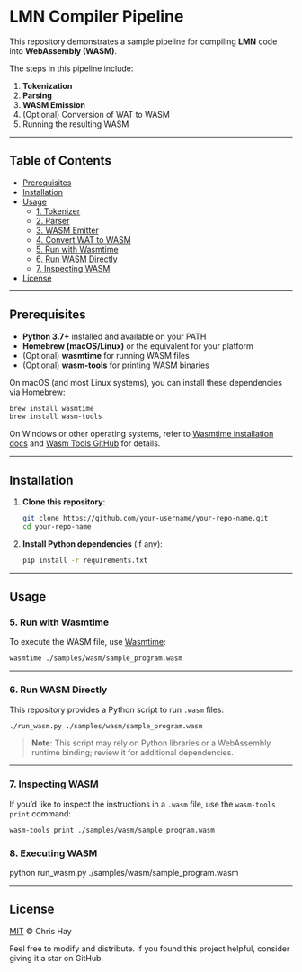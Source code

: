 # LMN Compiler Pipeline
This repository demonstrates a sample pipeline for compiling **LMN** code into **WebAssembly (WASM)**. 

The steps in this pipeline include:

1. **Tokenization**  
2. **Parsing**  
3. **WASM Emission**  
4. (Optional) Conversion of WAT to WASM  
5. Running the resulting WASM

---

## Table of Contents

- [Prerequisites](#prerequisites)
- [Installation](#installation)
- [Usage](#usage)
  - [1. Tokenizer](#1-tokenizer)
  - [2. Parser](#2-parser)
  - [3. WASM Emitter](#3-wasm-emitter)
  - [4. Convert WAT to WASM](#4-convert-wat-to-wasm)
  - [5. Run with Wasmtime](#5-run-with-wasmtime)
  - [6. Run WASM Directly](#6-run-wasm-directly)
  - [7. Inspecting WASM](#7-inspecting-wasm)
- [License](#license)

---

## Prerequisites

- **Python 3.7+** installed and available on your PATH  
- **Homebrew (macOS/Linux)** or the equivalent for your platform  
- (Optional) **wasmtime** for running WASM files  
- (Optional) **wasm-tools** for printing WASM binaries

On macOS (and most Linux systems), you can install these dependencies via Homebrew:
```bash
brew install wasmtime
brew install wasm-tools
```
On Windows or other operating systems, refer to [Wasmtime installation docs](https://wasmtime.dev/) and [Wasm Tools GitHub](https://github.com/WebAssembly/wabt) for details.

---

## Installation

1. **Clone this repository**:
   ```bash
   git clone https://github.com/your-username/your-repo-name.git
   cd your-repo-name
   ```
2. **Install Python dependencies** (if any):
   ```bash
   pip install -r requirements.txt
   ```

---

## Usage

### 5. Run with Wasmtime

To execute the WASM file, use [Wasmtime](https://wasmtime.dev/):

```bash
wasmtime ./samples/wasm/sample_program.wasm
```

---

### 6. Run WASM Directly

This repository provides a Python script to run `.wasm` files:

```bash
./run_wasm.py ./samples/wasm/sample_program.wasm
```

> **Note**: This script may rely on Python libraries or a WebAssembly runtime binding; review it for additional dependencies.

---

### 7. Inspecting WASM

If you’d like to inspect the instructions in a `.wasm` file, use the `wasm-tools print` command:

```bash
wasm-tools print ./samples/wasm/sample_program.wasm
```

### 8. Executing WASM
python run_wasm.py ./samples/wasm/sample_program.wasm

---

## License

[MIT](LICENSE) © Chris Hay 

Feel free to modify and distribute. If you found this project helpful, consider giving it a star on GitHub.

